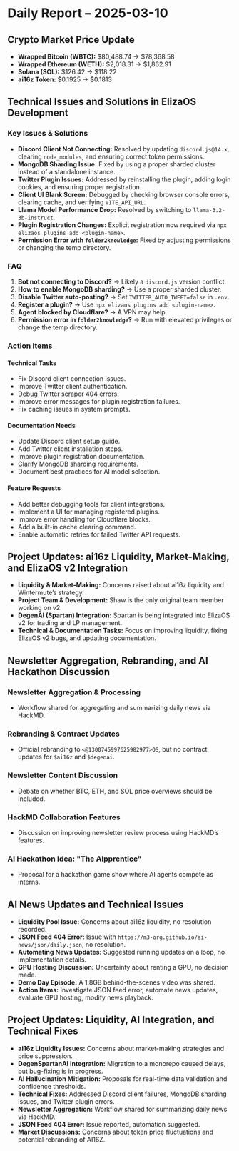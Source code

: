 # Daily Report – 2025-03-10

## Crypto Market Price Update
- **Wrapped Bitcoin (WBTC):** $80,488.74 → $78,368.58  
- **Wrapped Ethereum (WETH):** $2,018.31 → $1,862.91  
- **Solana (SOL):** $126.42 → $118.22  
- **ai16z Token:** $0.1925 → $0.1813  

## Technical Issues and Solutions in ElizaOS Development

### Key Issues & Solutions
- **Discord Client Not Connecting:** Resolved by updating `discord.js@14.x`, clearing `node_modules`, and ensuring correct token permissions.  
- **MongoDB Sharding Issue:** Fixed by using a proper sharded cluster instead of a standalone instance.  
- **Twitter Plugin Issues:** Addressed by reinstalling the plugin, adding login cookies, and ensuring proper registration.  
- **Client UI Blank Screen:** Debugged by checking browser console errors, clearing cache, and verifying `VITE_API_URL`.  
- **Llama Model Performance Drop:** Resolved by switching to `llama-3.2-3b-instruct`.  
- **Plugin Registration Changes:** Explicit registration now required via `npx elizaos plugins add <plugin-name>`.  
- **Permission Error with `folder2knowledge`:** Fixed by adjusting permissions or changing the temp directory.  

### FAQ
1. **Bot not connecting to Discord?** → Likely a `discord.js` version conflict.  
2. **How to enable MongoDB sharding?** → Use a proper sharded cluster.  
3. **Disable Twitter auto-posting?** → Set `TWITTER_AUTO_TWEET=false` in `.env`.  
4. **Register a plugin?** → Use `npx elizaos plugins add <plugin-name>`.  
5. **Agent blocked by Cloudflare?** → A VPN may help.  
6. **Permission error in `folder2knowledge`?** → Run with elevated privileges or change the temp directory.  

### Action Items
#### **Technical Tasks**
- Fix Discord client connection issues.  
- Improve Twitter client authentication.  
- Debug Twitter scraper 404 errors.  
- Improve error messages for plugin registration failures.  
- Fix caching issues in system prompts.  

#### **Documentation Needs**
- Update Discord client setup guide.  
- Add Twitter client installation steps.  
- Improve plugin registration documentation.  
- Clarify MongoDB sharding requirements.  
- Document best practices for AI model selection.  

#### **Feature Requests**
- Add better debugging tools for client integrations.  
- Implement a UI for managing registered plugins.  
- Improve error handling for Cloudflare blocks.  
- Add a built-in cache clearing command.  
- Enable automatic retries for failed Twitter API requests.  

## Project Updates: ai16z Liquidity, Market-Making, and ElizaOS v2 Integration
- **Liquidity & Market-Making:** Concerns raised about ai16z liquidity and Wintermute’s strategy.  
- **Project Team & Development:** Shaw is the only original team member working on v2.  
- **DegenAI (Spartan) Integration:** Spartan is being integrated into ElizaOS v2 for trading and LP management.  
- **Technical & Documentation Tasks:** Focus on improving liquidity, fixing ElizaOS v2 bugs, and updating documentation.  

## Newsletter Aggregation, Rebranding, and AI Hackathon Discussion
### Newsletter Aggregation & Processing
- Workflow shared for aggregating and summarizing daily news via HackMD.  

### Rebranding & Contract Updates
- Official rebranding to `<@1300745997625982977>OS`, but no contract updates for `$ai16z` and `$degenai`.  

### Newsletter Content Discussion
- Debate on whether BTC, ETH, and SOL price overviews should be included.  

### HackMD Collaboration Features
- Discussion on improving newsletter review process using HackMD’s features.  

### AI Hackathon Idea: "The AIpprentice"
- Proposal for a hackathon game show where AI agents compete as interns.  

## AI News Updates and Technical Issues
- **Liquidity Pool Issue:** Concerns about ai16z liquidity, no resolution recorded.  
- **JSON Feed 404 Error:** Issue with `https://m3-org.github.io/ai-news/json/daily.json`, no resolution.  
- **Automating News Updates:** Suggested running updates on a loop, no implementation details.  
- **GPU Hosting Discussion:** Uncertainty about renting a GPU, no decision made.  
- **Demo Day Episode:** A 1.8GB behind-the-scenes video was shared.  
- **Action Items:** Investigate JSON feed error, automate news updates, evaluate GPU hosting, modify news playback.  

## Project Updates: Liquidity, AI Integration, and Technical Fixes
- **ai16z Liquidity Issues:** Concerns about market-making strategies and price suppression.  
- **DegenSpartanAI Integration:** Migration to a monorepo caused delays, but bug-fixing is in progress.  
- **AI Hallucination Mitigation:** Proposals for real-time data validation and confidence thresholds.  
- **Technical Fixes:** Addressed Discord client failures, MongoDB sharding issues, and Twitter plugin errors.  
- **Newsletter Aggregation:** Workflow shared for summarizing daily news via HackMD.  
- **JSON Feed 404 Error:** Issue reported, automation suggested.  
- **Market Discussions:** Concerns about token price fluctuations and potential rebranding of AI16Z.  
